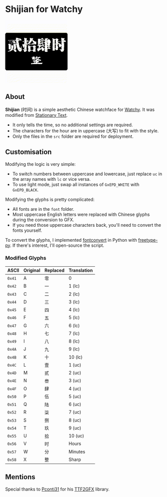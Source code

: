 # Shijian for Watchy

![Shijian screenshot](/screenshot/Shijian.gif?raw=true)

## About
**Shijian** (时间) is a simple aesthetic Chinese watchface for [Watchy](https://watchy.sqfmi.com/). It was modified from [Stationary Text](https://github.com/BraininaBowl/Stationary-Text-for-Watchy).

* It only tells the time, so no additional settings are required.
* The characters for the hour are in uppercase (大写) to fit with the style.
* Only the files in the `src` folder are required for deployment.

## Customisation
Modifying the logic is very simple:
* To switch numbers between uppercase and lowercase, just replace `uc` in the array names with `lc` or vice versa.
* To use light mode, just swap all instances of `GxEPD_WHITE` with `GxEPD_BLACK`.

Modifying the glyphs is pretty complicated:
* All fonts are in the `font` folder.
* Most uppercase English letters were replaced with Chinese glyphs during the conversion to GFX.
* If you need those uppercase characters back, you'll need to convert the fonts yourself.

To convert the glyphs, I implemented [fontconvert](https://github.com/adafruit/Adafruit-GFX-Library/tree/master/fontconvert) in Python with [freetype-py](https://pypi.org/project/freetype-py/). If there's interest, I'll open-source the script.

### Modified Glyphs
| ASCII | Original | Replaced | Translation |
| - | - | - | - |
| `0x41` | A | 零 | 0 |
| `0x42` | B | 一 | 1 (lc) |
| `0x43` | C | 二 | 2 (lc) |
| `0x44` | D | 三 | 3 (lc) |
| `0x45` | E | 四 | 4 (lc) |
| `0x46` | F | 五 | 5 (lc) |
| `0x47` | G | 六 | 6 (lc) |
| `0x48` | H | 七 | 7 (lc) |
| `0x49` | I | 八 | 8 (lc) |
| `0x4A` | J | 九 | 9 (lc) |
| `0x4B` | K | 十 | 10 (lc) |
| `0x4C` | L | 壹 | 1 (uc) |
| `0x4D` | M | 贰 | 2 (uc) |
| `0x4E` | N | 叁 | 3 (uc) |
| `0x4F` | O | 肆 | 4 (uc) |
| `0x50` | P | 伍 | 5 (uc) |
| `0x51` | Q | 陆 | 6 (uc) |
| `0x52` | R | 柒 | 7 (uc) |
| `0x53` | S | 捌 | 8 (uc) |
| `0x54` | T | 玖 | 9 (uc) |
| `0x55` | U | 拾 | 10 (uc) |
| `0x56` | V | 时 | Hours |
| `0x57` | W | 分 | Minutes |
| `0x58` | X | 整 | Sharp |

## Mentions
Special thanks to [Pconti31](https://github.com/Pconti31) for his [TTF2GFX](https://github.com/Pconti31/TTF2GFX) library.
